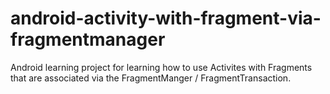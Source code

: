 # android-activity-with-fragment-via-fragmentmanager
 Android learning project for learning how to use Activites with Fragments that are associated via the FragmentManger / FragmentTransaction.
